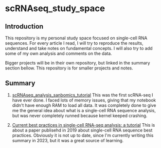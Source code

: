 # scRNAseq_study_space

## Introduction
This repository is my personal study space focused on single-cell RNA sequences. For every article I read, I will try to reproduce the results, understand and take notes on fundamental concepts. I will also try to add some of my own analysis and comments on the data.

Bigger projects will be in their own repository, but linked in the summary section bellow. This repository is for smaller projects and notes.

## Summary
1. [scRNAseq_analysis_sanbomics_tutorial](https://github.com/victorlga/scRNAseq_analysis_sanbomics_tutorial)
    This was the first scRNA-seq I have ever done. I faced lots of memory issues, giving that my notebook didn't have enough RAM to load all data. It was completely done to give me the general idea about what is a single-cell RNA sequence analysis, but was never completely runned because kernel keeped crashing.

2. [Current best practices in single-cell RNA-seq analysis: a tutorial](/2019_best_practices_scRNAseq_tutorial)
    This is about a paper publisehd in 2019 about single-cell RNA sequence best practices. Obviously it is not up to date, since I'm currently writing this summary in 2023, but it was a great source of learning.